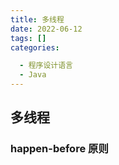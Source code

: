 ```yaml
---
title: 多线程
date: 2022-06-12
tags: []
categories:

  - 程序设计语言
  - Java
---
```


## 多线程

### happen-before 原则
